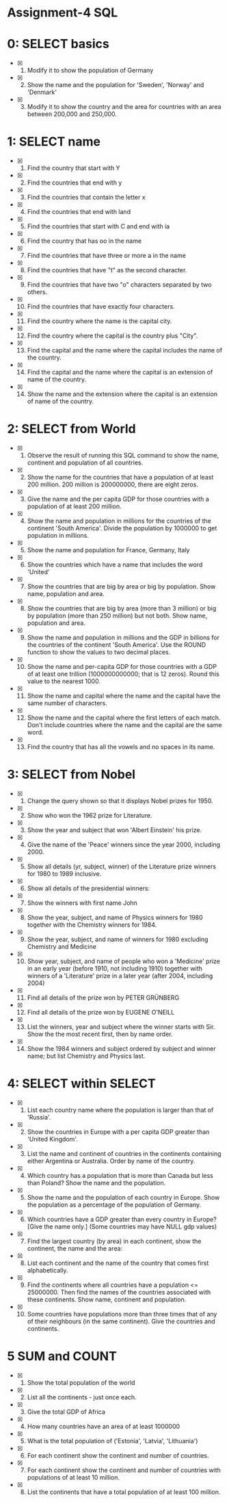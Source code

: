 # Assignment-4  SQL 

# 0: SELECT basics
 - [x] 1. Modify it to show the population of Germany
 - [x] 2. Show the name and the population for 'Sweden', 'Norway' and 'Denmark'
 - [x] 3. Modify it to show the country and the area for countries with an area between 200,000 and 250,000.
# 1: SELECT name
- [x] 1. Find the country that start with Y
- [x] 2. Find the countries that end with y
- [x] 3. Find the countries that contain the letter x
- [x] 4. Find the countries that end with land
- [x] 5. Find the countries that start with C and end with ia
- [x] 6. Find the country that has oo in the name
- [x] 7. Find the countries that have three or more a in the name
- [x] 8. Find the countries that have "t" as the second character.
- [x] 9. Find the countries that have two "o" characters separated by two others.
- [x] 10. Find the countries that have exactly four characters.
- [x] 11. Find the country where the name is the capital city.
- [x] 12. Find the country where the capital is the country plus "City".
- [x] 13. Find the capital and the name where the capital includes the name of the country.
- [x] 14. Find the capital and the name where the capital is an extension of name of the country.
- [x] 14. Show the name and the extension where the capital is an extension of name of the country.

# 2: SELECT from World
- [x] 1. Observe the result of running this SQL command to show the name, continent and population of all countries.
- [x] 2. Show the name for the countries that have a population of at least 200 million. 200 million is 200000000, there are eight zeros.
- [x] 3. Give the name and the per capita GDP for those countries with a population of at least 200 million.
- [x] 4. Show the name and population in millions for the countries of the continent 'South America'. Divide the population by 1000000 to get population in millions.

- [x] 5. Show the name and population for France, Germany, Italy
- [x] 6. Show the countries which have a name that includes the word 'United'
- [x] 7. Show the countries that are big by area or big by population. Show name, population and area.
- [x] 8. Show the countries that are big by area (more than 3 million) or big by population (more than 250 million) but not both. Show name, population and area.
- [x] 9. Show the name and population in millions and the GDP in billions for the countries of the continent 'South America'. Use the ROUND function to show the values to two decimal places.

- [x] 10. Show the name and per-capita GDP for those countries with a GDP of at least one trillion (1000000000000; that is 12 zeros). Round this value to the nearest 1000.

- [x] 11. Show the name and capital where the name and the capital have the same number of characters.
- [x] 12. Show the name and the capital where the first letters of each match. Don't include countries where the name and the capital are the same word.
- [x] 13. Find the country that has all the vowels and no spaces in its name.

# 3: SELECT from Nobel
- [x] 1. Change the query shown so that it displays Nobel prizes for 1950.
- [x] 2. Show who won the 1962 prize for Literature.
- [x] 3. Show the year and subject that won 'Albert Einstein' his prize.
- [x] 4. Give the name of the 'Peace' winners since the year 2000, including 2000.
- [x] 5. Show all details (yr, subject, winner) of the Literature prize winners for 1980 to 1989 inclusive.
- [x] 6. Show all details of the presidential winners:
- [x] 7. Show the winners with first name John
- [x] 8. Show the year, subject, and name of Physics winners for 1980 together with the Chemistry winners for 1984.
- [x] 9. Show the year, subject, and name of winners for 1980 excluding Chemistry and Medicine
- [x] 10. Show year, subject, and name of people who won a 'Medicine' prize in an early year (before 1910, not including 1910) together with winners of a 'Literature' prize in a later year (after 2004, including 2004)

- [x] 11. Find all details of the prize won by PETER GRÜNBERG
- [x] 12. Find all details of the prize won by EUGENE O'NEILL
- [x] 13. List the winners, year and subject where the winner starts with Sir. Show the the most recent first, then by name order.
- [x] 14. Show the 1984 winners and subject ordered by subject and winner name; but list Chemistry and Physics last.
# 4: SELECT within SELECT
- [x] 1. List each country name where the population is larger than that of 'Russia'.
- [x] 2. Show the countries in Europe with a per capita GDP greater than 'United Kingdom'.
- [x] 3. List the name and continent of countries in the continents containing either Argentina or Australia. Order by name of the country.
- [x] 4. Which country has a population that is more than Canada but less than Poland? Show the name and the population.
- [x] 5. Show the name and the population of each country in Europe. Show the population as a percentage of the population of Germany.
- [x] 6. Which countries have a GDP greater than every country in Europe? [Give the name only.] (Some countries may have NULL gdp values)
- [x] 7. Find the largest country (by area) in each continent, show the continent, the name and the area:
- [x] 8. List each continent and the name of the country that comes first alphabetically.
- [x] 9. Find the continents where all countries have a population <= 25000000. Then find the names of the countries associated with these continents. Show name, continent and population.

- [x] 10. Some countries have populations more than three times that of any of their neighbours (in the same continent). Give the countries and continents.

# 5 SUM and COUNT
- [x] 1. Show the total population of the world
- [x] 2. List all the continents - just once each.
- [x] 3. Give the total GDP of Africa
- [x] 4. How many countries have an area of at least 1000000
- [x] 5. What is the total population of ('Estonia', 'Latvia', 'Lithuania')
- [x] 6. For each continent show the continent and number of countries.
- [x] 7. For each continent show the continent and number of countries with populations of at least 10 million.
- [x] 8. List the continents that have a total population of at least 100 million.









